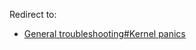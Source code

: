 Redirect to:

*   [General troubleshooting#Kernel panics](/index.php/General_troubleshooting#Kernel_panics "General troubleshooting")